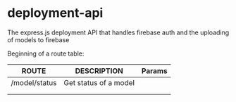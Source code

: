 # deployment-api
The express.js deployment API that handles firebase auth and the uploading of models to firebase

Beginning of a route table:

| ROUTE         | DESCRIPTION           | Params |
| ------------- | --------------------- | ------ |
| /model/status | Get status of a model |        |
|               |                       |        |
|               |                       |        |


